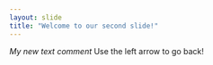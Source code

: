 ```yaml
---
layout: slide
title: "Welcome to our second slide!"
---
```

*My new text comment*
Use the left arrow to go back!
